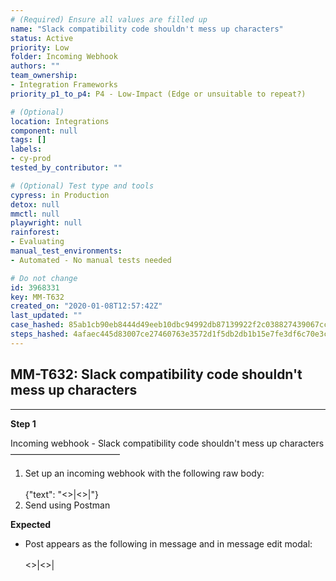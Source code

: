 ```yaml
---
# (Required) Ensure all values are filled up
name: "Slack compatibility code shouldn't mess up characters"
status: Active
priority: Low
folder: Incoming Webhook
authors: ""
team_ownership:
- Integration Frameworks
priority_p1_to_p4: P4 - Low-Impact (Edge or unsuitable to repeat?)

# (Optional)
location: Integrations
component: null
tags: []
labels:
- cy-prod
tested_by_contributor: ""

# (Optional) Test type and tools
cypress: in Production
detox: null
mmctl: null
playwright: null
rainforest:
- Evaluating
manual_test_environments:
- Automated - No manual tests needed

# Do not change
id: 3968331
key: MM-T632
created_on: "2020-01-08T12:57:42Z"
last_updated: ""
case_hashed: 85ab1cb90eb8444d49eeb10dbc94992db87139922f2c038827439067ccbb3590b586ffd68a2b388f8f71a343252dce61
steps_hashed: 4afaec445d83007ce27460763e3572d1f5db2db1b15e7fe3df6c70e3c0ea93979526154c15c45eac888963482d595f11
---
```


<!-- (Auto-generated) Based on frontmatter's "key" and "name" -->

## MM-T632: Slack compatibility code shouldn't mess up characters

---

**Step 1**

Incoming webhook - Slack compatibility code shouldn't mess up characters\
–––––––––––––––––––––––––

1. Set up an incoming webhook with the following raw body:\
   \
   {"text": "<>|<>|"}
2. Send using Postman

**Expected**

- Post appears as the following in message and in message edit modal:\
  \
  <>|<>|
